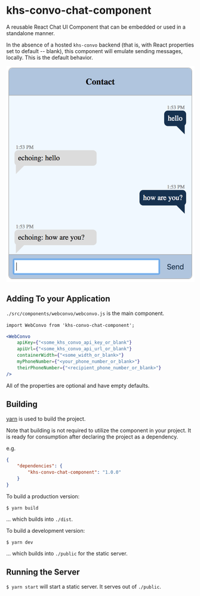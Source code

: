 # khs-convo-chat-component

A reusable React Chat UI Component that can be embedded or used in a standalone manner.

In the absence of a hosted `khs-convo` backend (that is, with React properties set to default -- blank), this component will emulate sending messages, locally. This is the default behavior.

![](chat-bot-image.png)

## Adding To your Application

`./src/components/webconvo/webconvo.js` is the main component.

`import WebConvo from 'khs-convo-chat-component';`

```jsx
<WebConvo
	apiKey={"<some_khs_convo_api_key_or_blank"}
	apiUrl={"<some_khs_convo_api_url_or_blank"}
	containerWidth={"<some_width_or_blank>"}
	myPhoneNumber={"<your_phone_number_or_blank>"}
	theirPhoneNumber={"<recipient_phone_number_or_blank>"}
/>
```

All of the properties are optional and have empty defaults.

## Building

[yarn](https://yarnpkg.com/lang/en/docs/install/) is used to build the project.

Note that building is not required to utilize the component in your project. It is ready for consumption after declaring the project as a dependency.

e.g.

```json
{
	"dependencies": {
		"khs-convo-chat-component": "1.0.0"
	}
}
```

To build a production version:

```
$ yarn build
```

... which builds into `./dist`.

To build a development version:

```
$ yarn dev
```

... which builds into `./public` for the static server.

## Running the Server

`$ yarn start` will start a static server. It serves out of `./public`.
